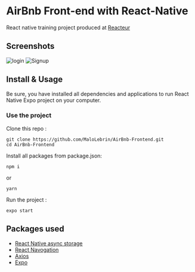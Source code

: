 # AirBnb Front-end with React-Native

React native training project produced at [Reacteur](https://www.lereacteur.io/)

## Screenshots 

![login](https://github.com/MaloLebrin/AirBnb-Frontend/blob/main/screenshots/login.png=100x20) ![Signup](https://github.com/MaloLebrin/AirBnb-Frontend/blob/main/screenshots/signup.png=100x20)

## Install & Usage 

Be sure, you have installed all dependencies and applications to run React Native Expo project on your computer.

### Use the project

Clone this repo : 
```
git clone https://github.com/MaloLebrin/AirBnb-Frontend.git
cd AirBnb-Frontend
```
Install all packages from package.json:

```
npm i
```
or 
```
yarn
```

Run the project :
```
expo start
```
## Packages used
* [React Native async storage](https://reactnative.dev/docs/asyncstorage)
* [React Navogation](https://reactnavigation.org/)
* [Axios](https://www.axios.com/)
* [Expo](https://docs.expo.io/)
